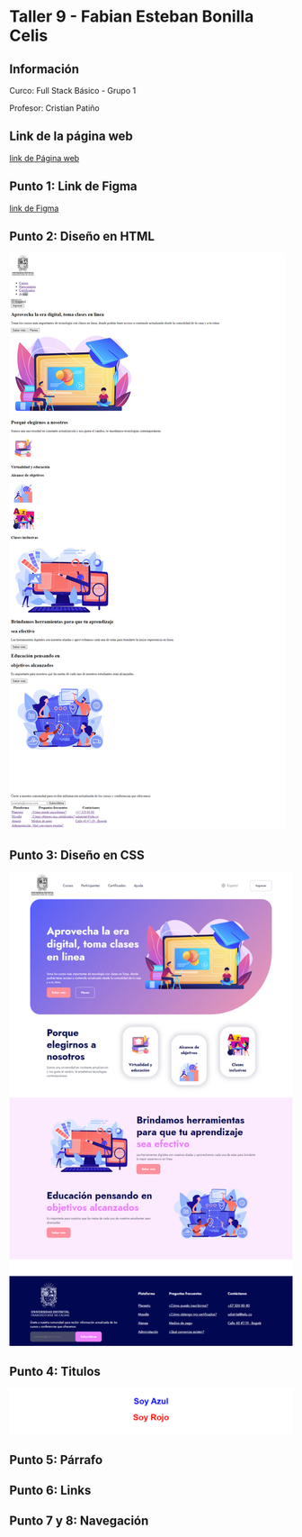 <h1>Taller 9 - Fabian Esteban Bonilla Celis</h1>

<h2>Información</h2>
<p>Curco: Full Stack Básico - Grupo 1</p>
<p>Profesor: Cristian Patiño</p> 

<h2>Link de la página web</h2>

<a href="https://classicx06.github.io/taller-9/">link de Página web</a>

<h2>Punto 1: Link de Figma</h2>

<a href="https://www.figma.com/file/tqoWkOhBqpx4ALWYxQuxvs/Fabian-Esteban-Bonilla-Celis?type=design&node-id=0%3A1&mode=design&t=Eih6nqDK9Tiy5gzo-1">link de Figma</a>


<h2>Punto 2: Diseño en HTML</h2>

<img src="./public/images/punto-2.png" alt="punto-2">

<h2>Punto 3: Diseño en CSS</h2>

<img src="./public/images/punto-3.png" alt="punto-3">

<h2>Punto 4: Titulos</h2>

<img src="./public/images/punto-4.png" alt="punto-4">

<h2>Punto 5: Párrafo</h2>

<h2>Punto 6: Links</h2>

<h2>Punto 7 y 8: Navegación</h2>


